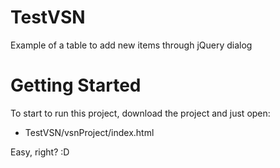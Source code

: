 # TestVSN
 Example of a table to add new items through jQuery dialog
 
 # Getting Started
 To start to run this project, download the project and just open: 
  - TestVSN/vsnProject/index.html
 
 Easy, right? :D

